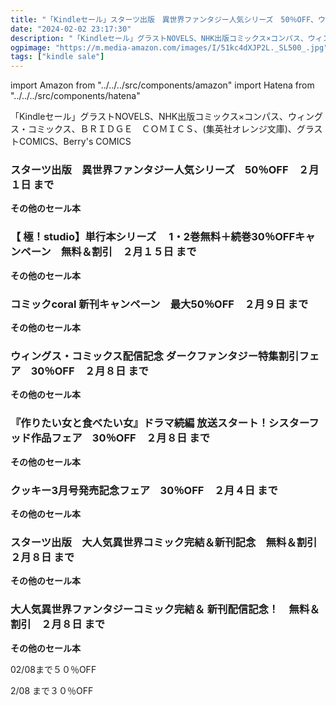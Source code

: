 ```yaml
---
title: "「Kindleセール」スターツ出版　異世界ファンタジー人気シリーズ　50％OFF、ウィングス・コミックス配信記念 ダークファンタジー特集割引フェア　30％OFF"
date: "2024-02-02 23:17:30"
description: "「Kindleセール」グラストNOVELS、NHK出版コミックス×コンパス、ウィングス・コミックス、ＢＲＩＤＧＥ　ＣＯＭＩＣＳ、(集英社オレンジ文庫)、グラストCOMICS、Berry's COMICS"
ogpimage: "https://m.media-amazon.com/images/I/51kc4dXJP2L._SL500_.jpg"
tags: ["kindle sale"]
---
```

import Amazon from "../../../src/components/amazon"
import Hatena from "../../../src/components/hatena"

「Kindleセール」グラストNOVELS、NHK出版コミックス×コンパス、ウィングス・コミックス、ＢＲＩＤＧＥ　ＣＯＭＩＣＳ、(集英社オレンジ文庫)、グラストCOMICS、Berry's COMICS




### スターツ出版　異世界ファンタジー人気シリーズ　50％OFF　２月１日 まで

<Amazon asin="B0BN13T8M2" />


<Amazon asin="B09W4727T5" />



<Amazon asin="B0B27SRH3H" />


**その他のセール本**


<Hatena src="https://kyukyunyorituryo.github.io/kindle_sale/20240201s38380/" title=""/>



### 【 極！studio】単行本シリーズ　 1・2巻無料＋続巻30％OFFキャンペーン　無料＆割引　２月１５日 まで


<Amazon asin="B0C23JMQSP" />



<Amazon asin="B0C23MLV4C" />



<Amazon asin="B0C23JCF73" />


**その他のセール本**

<Hatena src="https://kyukyunyorituryo.github.io/kindle_sale/20240215s38403/" title=""/>

### コミックcoral 新刊キャンペーン　最大50％OFF　２月９日 まで


<Amazon asin="B0CJJT92GY" />



<Amazon asin="B0CJJVPCZD" />



<Amazon asin="B0CG5R5BRT" />


**その他のセール本**

<Hatena src="https://kyukyunyorituryo.github.io/kindle_sale/20240209s38484/" title=""/>

### ウィングス・コミックス配信記念 ダークファンタジー特集割引フェア　30％OFF　２月８日 まで

<Amazon asin="B0C2GTFJY2" />



<Amazon asin="B0BYHB4HNY" />



<Amazon asin="B0BF4P5BH1" />


**その他のセール本**

<Hatena src="https://kyukyunyorituryo.github.io/kindle_sale/20240208s38393/" title=""/>

### 『作りたい女と食べたい女』ドラマ続編 放送スタート！シスターフッド作品フェア　30％OFF　２月８日 まで

<Amazon asin="B0CJR5GZG3" />


<Amazon asin="B0C932QY2B" />


<Amazon asin="B0BV1RSP3Y" />


**その他のセール本**

<Hatena src="https://kyukyunyorituryo.github.io/kindle_sale/20240208s38445/" title=""/>

### クッキー3月号発売記念フェア　30％OFF　２月４日 まで

<Amazon asin="B07HCCCD7S" />


<Amazon asin="B07Y23J26N" />


<Amazon asin="B07PXPRD11" />


**その他のセール本**

<Hatena src="https://kyukyunyorituryo.github.io/kindle_sale/20240204s38392/" title=""/>



### スターツ出版　大人気異世界コミック完結＆新刊記念　無料＆割引　２月８日 まで

<Amazon asin="B0BMZZ81VK" />


<Amazon asin="B0B6P9FK2P" />


<Amazon asin="B0BW357S17" />


**その他のセール本**

<Hatena src="https://kyukyunyorituryo.github.io/kindle_sale/20240208s38409/" title=""/>

### 大人気異世界ファンタジーコミック完結＆ 新刊配信記念！　無料＆割引　２月８日 まで

<Amazon asin="B0BKDT4LJK" />


<Amazon asin="B0BBM914DN" />


<Amazon asin="B0B6Z48C41" />


**その他のセール本**

<Hatena src="https://kyukyunyorituryo.github.io/kindle_sale/20240208s38404/" title=""/>

02/08まで５０％OFF

<Amazon asin="B08W5116KH" />


<Amazon asin="B07FDTDT79" />


2/08 まで３０％OFF

<Amazon asin="B0B81YTCWK" />

